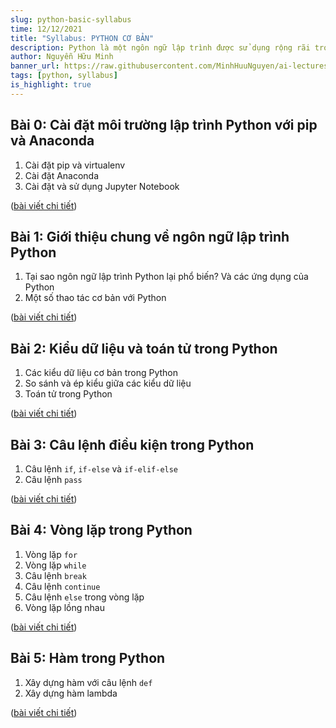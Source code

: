 ```yaml
---
slug: python-basic-syllabus
time: 12/12/2021
title: "Syllabus: PYTHON CƠ BẢN"
description: Python là một ngôn ngữ lập trình được sử dụng rộng rãi trong thời gian gần đây. Bài viết này sẽ tổng hợp danh sách một số kiến thức cơ bản nhất về Python.
author: Nguyễn Hữu Minh
banner_url: https://raw.githubusercontent.com/MinhHuuNguyen/ai-lectures/refs/heads/master/0-syllabus/images/python-logo.png
tags: [python, syllabus]
is_highlight: true
---
```


## Bài 0: Cài đặt môi trường lập trình Python với pip và Anaconda
1. Cài đặt pip và virtualenv
2. Cài đặt Anaconda
3. Cài đặt và sử dụng Jupyter Notebook

([bài viết chi tiết](/blog/python-installation/))

## Bài 1: Giới thiệu chung về ngôn ngữ lập trình Python
1. Tại sao ngôn ngữ lập trình Python lại phổ biến? Và các ứng dụng của Python
2. Một số thao tác cơ bản với Python

([bài viết chi tiết](/blog/python-introduction/))

## Bài 2: Kiểu dữ liệu và toán tử trong Python
1. Các kiểu dữ liệu cơ bản trong Python
2. So sánh và ép kiểu giữa các kiểu dữ liệu
3. Toán tử trong Python

([bài viết chi tiết](/blog/python-datatype-operator/))

## Bài 3: Câu lệnh điều kiện trong Python
1. Câu lệnh `if`, `if-else` và `if-elif-else`
2. Câu lệnh `pass`

([bài viết chi tiết](/blog/python-condition/))

## Bài 4: Vòng lặp trong Python
1. Vòng lặp `for`
2. Vòng lặp `while`
3. Câu lệnh `break`
4. Câu lệnh `continue`
5. Câu lệnh `else` trong vòng lặp
6. Vòng lặp lồng nhau

([bài viết chi tiết](/blog/python-loop/))

## Bài 5: Hàm trong Python
1. Xây dựng hàm với câu lệnh `def`
2. Xây dựng hàm lambda

([bài viết chi tiết](/blog/python-function/))
